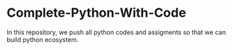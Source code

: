 # Complete-Python-With-Code
In this repository, we push all python codes and assigments so that we can build python ecosystem.
